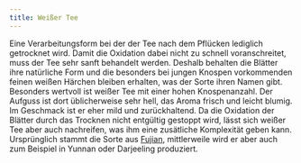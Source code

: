```yaml
---
title: Weißer Tee
---
```

Eine Verarbeitungsform bei der der Tee nach dem Pflücken lediglich getrocknet wird. Damit die Oxidation dabei nicht zu schnell voranschreitet, muss der Tee sehr sanft behandelt werden. Deshalb behalten die Blätter ihre natürliche Form und die besonders bei jungen Knospen vorkommenden feinen weißen Härchen bleiben erhalten, was der Sorte ihren Namen gibt. Besonders wertvoll ist weißer Tee mit einer hohen Knospenanzahl. Der Aufguss ist dort üblicherweise sehr hell, das Aroma frisch und leicht blumig. Im Geschmack ist er eher mild und zurückhaltend. Da die Oxidation der Blätter durch das Trocknen nicht entgültig gestoppt wird, lässt sich weißer Tee aber auch nachreifen, was ihm eine zusätliche Komplexität geben kann. Ursprünglich stammt die Sorte aus <a href="/glossar#fujian">Fujian</a>, mittlerweile wird er aber auch zum Beispiel in Yunnan oder Darjeeling produziert.